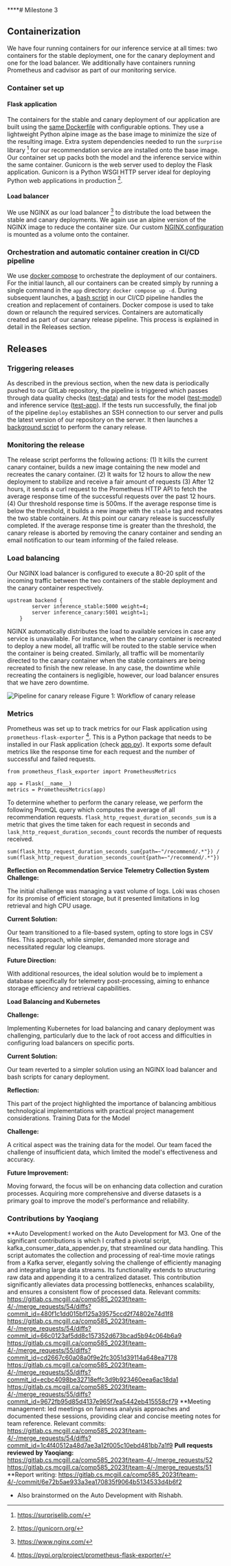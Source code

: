 ****# Milestone 3

## Containerization
We have four running containers for our inference service at all times: two containers for the stable deployment, one for the canary deployment and one for the load balancer. We additionally have containers running Prometheus and cadvisor as part of our monitoring service.

### Container set up 
#### Flask application
The containers for the stable and canary deployment of our application are built using the [same Dockerfile](/app/Dockerfile) with configurable options. They use a lightweight Python alpine image as the base image to minimize the size of the resulting image. Extra system dependencies needed to run the `surprise` library [^surp] for our recommendation service are installed onto the base image. Our container set up packs both the model and the inference service within the same container. Gunicorn is the web server used to deploy the Flask application. Gunicorn is a Python WSGI HTTP server ideal for deploying Python web applications in production [^gu].

#### Load balancer
We use NGINX as our load balancer [^nginx] to distribute the load between the stable and canary deployments. We again use an alpine version of the NGINX image to reduce the container size. Our custom [NGINX configuration](/app/nginx/nginx.conf) is mounted as a volume onto the container. 

### Orchestration and automatic container creation in CI/CD pipeline
We use [docker compose](/app/docker-compose.yml) to orchestrate the deployment of our containers. For the initial launch, all our containers can be created simply by running a single command in the `app` directory: `docker compose up -d`. During subsequent launches, a [bash script](/scripts/deploy.sh) in our CI/CD pipeline handles the creation and replacement of containers. Docker compose is used to take down or relaunch the required services. Containers are automatically created as part of our canary release pipeline. This process is explained in detail in the Releases section.

[^nginx]: https://www.nginx.com/
[^surp]: https://surpriselib.com/
[^gu]: https://gunicorn.org/ 

## Releases

### Triggering releases
As described in the previous section, when the new data is periodically pushed to our GitLab repository, the pipeline is triggered which passes through data quality checks ([test-data](/.gitlab-ci.yml)) and tests for the model ([test-model](/.gitlab-ci.yml)) and inference service ([test-app](/.gitlab-ci.yml)). If the tests run successfully, the final job of the pipeline `deploy` establishes an SSH connection to our server and pulls the latest version of our repository on the server. It then launches a [background script](/scripts/deploy.sh) to perform the canary release.

### Monitoring the release
The release script performs the following actions: (1) It kills the current canary container, builds a new image containing the new model and recreates the canary container. (2) It waits for 12 hours to allow the new deployment to stabilize and receive a fair amount of requests (3) After 12 hours, it sends a curl request to the Prometheus HTTP API to fetch the average response time of the successful requests over the past 12 hours. (4) Our threshold response time is 500ms. If the average response time is below the threshold, it builds a new image with the `stable` tag and recreates the two stable containers. At this point our canary release is successfully completed. If the average response time is greater than the threshold, the canary release is aborted by removing the canary container and sending an email notification to our team informing of the failed release.

### Load balancing
Our NGINX load balancer is configured to execute a 80-20 split of the incoming traffic between the two containers of the stable deployment and the canary container respectively. 

```
upstream backend {
        server inference_stable:5000 weight=4;
        server inference_canary:5001 weight=1;
    }
```

NGINX automatically distributes the load to available services in case any service is unavailable. For instance, when the canary container is recreated to deploy a new model, all traffic will be routed to the stable service when the container is being created. Similarly, all traffic will be momentarily directed to the canary container when the stable containers are being recreated to finish the new release. In any case, the downtime while recreating the containers is negligible, however, our load balancer ensures that we have zero downtime.

![Pipeline for canary release](/M3-report/artifacts/canary.png)
Figure 1: Workflow of canary release

### Metrics
Prometheus was set up to track metrics for our Flask application using `prometheus-flask-exporter` [^pfe]. This is a Python package that needs to be installed in our Flask application (check [app.py](/app/app.py)). It exports some default metrics like the response time for each request and the number of successful and failed requests.

```
from prometheus_flask_exporter import PrometheusMetrics

app = Flask(__name__)
metrics = PrometheusMetrics(app)
```
To determine whether to perform the canary release, we perform the following PromQL query which computes the average of all recommendation requests. `flask_http_request_duration_seconds_sum` is a metric that gives the time taken for each request in seconds and `lask_http_request_duration_seconds_count` records the number of requests received.

`sum(flask_http_request_duration_seconds_sum{path=~"/recommend/.*"}) / sum(flask_http_request_duration_seconds_count{path=~"/recommend/.*"})`

[^pfe]: https://pypi.org/project/prometheus-flask-exporter/

**Reflection on Recommendation Service**
**Telemetry Collection System**
**Challenge:**

The initial challenge was managing a vast volume of logs. Loki was chosen for its promise of efficient storage, but it presented limitations in log retrieval and high CPU usage.


**Current Solution:**

Our team transitioned to a file-based system, opting to store logs in CSV files. This approach, while simpler, demanded more storage and necessitated regular log cleanups.


**Future Direction:**

With additional resources, the ideal solution would be to implement a database specifically for telemetry post-processing, aiming to enhance storage efficiency and retrieval capabilities.


**Load Balancing and Kubernetes**


**Challenge:**

Implementing Kubernetes for load balancing and canary deployment was challenging, particularly due to the lack of root access and difficulties in configuring load balancers on specific ports.


**Current Solution:**

Our team reverted to a simpler solution using an NGINX load balancer and bash scripts for canary deployment.


**Reflection:**

This part of the project highlighted the importance of balancing ambitious technological implementations with practical project management considerations.
Training Data for the Model


**Challenge:**

A critical aspect was the training data for the model. Our team faced the challenge of insufficient data, which limited the model's effectiveness and accuracy.


**Future Improvement:**

Moving forward, the focus will be on enhancing data collection and curation processes. Acquiring more comprehensive and diverse datasets is a primary goal to improve the model's performance and reliability.

### Contributions by Yaoqiang
**Auto Development:I worked on the Auto Development for M3. One of the significant contributions is which I crafted a pivotal script, kafka_consumer_data_appender.py, that streamlined our data handling. This script automates the collection and processing of real-time movie ratings from a Kafka server, elegantly solving the challenge of efficiently managing and integrating large data streams. Its functionality extends to structuring raw data and appending it to a centralized dataset. This contribution significantly alleviates data processing bottlenecks, enhances scalability, and ensures a consistent flow of processed data. 
Relevant commits:  
https://gitlab.cs.mcgill.ca/comp585_2023f/team-4/-/merge_requests/54/diffs?commit_id=480f1c1dd015bf125a39575ccd2f74802e74d1f8
https://gitlab.cs.mcgill.ca/comp585_2023f/team-4/-/merge_requests/54/diffs?commit_id=66c0123af5dd8c157352d673bcad5b94c064b6a9
https://gitlab.cs.mcgill.ca/comp585_2023f/team-4/-/merge_requests/55/diffs?commit_id=cd2667c60a08a0f9e2fc3051d39114a648ea7178
https://gitlab.cs.mcgill.ca/comp585_2023f/team-4/-/merge_requests/55/diffs?commit_id=ecbc4098be32718effc3d9b923460eea6ac18da1
https://gitlab.cs.mcgill.ca/comp585_2023f/team-4/-/merge_requests/55/diffs?commit_id=9672fb95d85d4137e965f7ea5442eb415558cf79
**Meeting management: led meetings on fairness analysis approaches and documented these sessions, providing clear and concise meeting notes for team reference.
Relevant commits:  
https://gitlab.cs.mcgill.ca/comp585_2023f/team-4/-/merge_requests/54/diffs?commit_id=1c4f40512a48d7ae3a12f005c10ebd481bb7a1f9
**Pull requests reviewed by Yaoqiang:**  
https://gitlab.cs.mcgill.ca/comp585_2023f/team-4/-/merge_requests/52
https://gitlab.cs.mcgill.ca/comp585_2023f/team-4/-/merge_requests/51
**Report writing:
https://gitlab.cs.mcgill.ca/comp585_2023f/team-4/-/commit/6e72b5ae933a3ea170835f9064b5134533d4b6f2

- Also brainstormed on the Auto Development with Rishabh.
